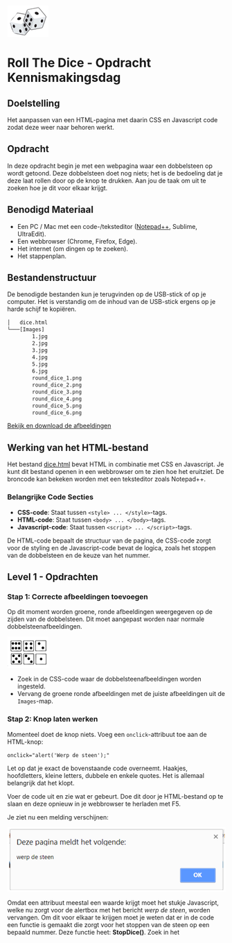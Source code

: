 ![dobbelsteen](dice.png)
# Roll The Dice - Opdracht Kennismakingsdag

## Doelstelling

Het aanpassen van een HTML-pagina met daarin CSS en Javascript code zodat deze weer naar behoren werkt.

## Opdracht

In deze opdracht begin je met een webpagina waar een dobbelsteen op wordt getoond. Deze dobbelsteen doet nog niets; het is de bedoeling dat je deze laat rollen door op de knop te drukken. Aan jou de taak om uit te zoeken hoe je dit voor elkaar krijgt.

## Benodigd Materiaal

- Een PC / Mac met een code-/teksteditor ([Notepad++](https://notepad-plus-plus.org/downloads/), Sublime, UltraEdit).
- Een webbrowser (Chrome, Firefox, Edge).
- Het internet (om dingen op te zoeken).
- Het stappenplan.

## Bestandenstructuur

De benodigde bestanden kun je terugvinden op de USB-stick of op je computer. Het is verstandig om de inhoud van de USB-stick ergens op je harde schijf te kopiëren.

```
│   dice.html
└───[Images]
        1.jpg
        2.jpg
        3.jpg
        4.jpg
        5.jpg
        6.jpg
        round_dice_1.png
        round_dice_2.png
        round_dice_3.png
        round_dice_4.png
        round_dice_5.png
        round_dice_6.png
```

[Bekijk en download de afbeeldingen](https://github.com/roc-ica/roll_the_dice/tree/main/opdracht/images)

## Werking van het HTML-bestand

Het bestand [dice.html](https://github.com/roc-ica/roll_the_dice/tree/main/opdracht/dice.html) bevat HTML in combinatie met CSS en Javascript. Je kunt dit bestand openen in een webbrowser om te zien hoe het eruitziet. De broncode kan bekeken worden met een teksteditor zoals Notepad++.

### Belangrijke Code Secties

- **CSS-code**: Staat tussen `<style> ... </style>`-tags.
- **HTML-code**: Staat tussen `<body> ... </body>`-tags.
- **Javascript-code**: Staat tussen `<script> ... </script>`-tags.

De HTML-code bepaalt de structuur van de pagina, de CSS-code zorgt voor de styling en de Javascript-code bevat de logica, zoals het stoppen van de dobbelsteen en de keuze van het nummer.

## Level 1 - Opdrachten

### Stap 1: Correcte afbeeldingen toevoegen

Op dit moment worden groene, ronde afbeeldingen weergegeven op de zijden van de dobbelsteen. Dit moet aangepast worden naar normale dobbelsteenafbeeldingen.

![6 dices](dice6.png)

- Zoek in de CSS-code waar de dobbelsteenafbeeldingen worden ingesteld.
- Vervang de groene ronde afbeeldingen met de juiste afbeeldingen uit de `Images`-map.

### Stap 2: Knop laten werken

Momenteel doet de knop niets. Voeg een `onclick`-attribuut toe aan de HTML-knop:

```html
onclick="alert('Werp de steen');"
```

Let op dat je exact de bovenstaande code overneemt. Haakjes, hoofdletters, kleine letters, dubbele en enkele quotes. Het is allemaal belangrijk dat het klopt.

Voer de code uit en zie wat er gebeurt. Doe dit door je HTML-bestand op te slaan en deze opnieuw in je webbrowser te herladen met F5.

Je ziet nu een melding verschijnen:

![alert](alert.png)

Omdat een attribuut meestal een waarde krijgt moet het stukje Javascript, welke nu zorgt voor de alertbox met het bericht _werp de steen_, worden vervangen. Om dit voor elkaar te krijgen moet je weten dat er in de code een functie is gemaakt die zorgt voor het stoppen van de steen op een bepaald nummer. Deze functie heet: **StopDice()**. Zoek in het **<script>** element de code voor deze functie op en vervang op de plek van de alert uit de vorige oefening, de verwijzing naar deze functie. 

```javascript
onclick="StopDice()"
```

Let ook goed op de ronde haakjes die hier moeten worden gebruikt, zet je geen getal tussen deze ronde haken dan stopt de dobbelsteen altijd op "1".

Hier de code van de StopDice() functie:

```js
// Deze functie animeert naar een bepaald nummer tussen 1 en 6 
// en stopt de dobbelanimatie op dat nummer
function StopDice(n) {
   let ec1 = document.getElementById("cube1");
   ec1.classList.remove("stopanim");
   ec1.classList.add("simpleanim");
   // start after 500ms the animation to the correct number
   setTimeout(function(){ 
      ec1.classList.remove("simpleanim");
      ec1.classList.add("stopanim");
      ec1.style.setProperty("--spinnr","spin" + n);
   }, 500);
}
```

Je kunt testen of het werkt door het HTML-bestand opnieuw te laden en op de knop te drukken.

### Stap 3: Willekeurig getal genereren

Wanneer de vorige opdracht is gelukt zul je merken dat de dobbelsteen altijd op nummer "1" stopt. Dit is natuurlijk niet de bedoeling. Vul maar eens tussen de haakjes van **StopDice()** een ander nummer in. Als het goed is zal de dobbelsteen stoppen op dat nummer. 

```html
onclick="StopDice(2);"
```

Dit zal ervoor zorgen dat de dobbelsteen op nr.2 stopt. Omdat je bij een dobbelsteen natuurlijk niet van tevoren weet wat er gegooid gaat worden zul je een zg. random (willekeurig) nummer moeten kiezen. Dit kan met de functie **getRandomNr()** die ook tussen de <script> tags staat. 

```js
// deze functie geeft een random nummer terug tussen 1 en 6
function getRandomNr() {
   let r = Math.floor((Math.random() * 6) + 1);  
   return r;
}
```

Vervang de StopDice() functie in het onclick attribuut maar eens voor **alert(getRandomNr())** en kijk wat er gebeurt. Als je alles goed hebt ingevuld zal via een alertbox steeds een ander nummer tussen de 1 en 6 worden getoond. 

![random alert](alert2.png)

Je hebt nu gezien dat het resultaat van de **getRandomNr()** functie naar de alertbox wordt gebracht. Zorg er nu voor dat dit _random_ resultaat naar de **StopDice()** functie wordt gebracht. Vervang hier wederom de alert functie uit de vorige opdracht voor de StopDice() functie en plaats binnen de ronde haakjes de aanroep naar de getRandomNr() functie. Je brengt dus het resultaat uit de getRandomNr() functie in de StopDice() functie. 

Heb je alles goed gemaakt dan stopt nu je dobbelsteen op een random nummer na iedere druk op de knop.

## Level 2 - Opdrachten

### Stap 4: Tweede dobbelsteen toevoegen

- Kopieer het `<div>`-element van de eerste dobbelsteen en plak het eronder.
- Zorg ervoor dat de tweede dobbelsteen een uniek `id` krijgt, bijvoorbeeld `cube2`.
- In CSS moet je `#cube1` en `#cube2` afzonderlijk stijlen en ze uit elkaar zetten met de `left`-eigenschap.

```css
#cube1 { left: -100px; }
#cube2 { left: 100px; }
```

### Stap 5: Beide dobbelstenen laten werken

Pas de functie `StopDice()` aan zodat deze voor beide dobbelstenen werkt:

```js
function StopDice(a, b) {
   let ec1 = document.getElementById("cube1");
   let ec2 = document.getElementById("cube2");

   ec1.classList.remove("stopanim");
   ec1.classList.add("simpleanim");
   ec2.classList.remove("stopanim");
   ec2.classList.add("simpleanim");

   setTimeout(function(){ 
      ec1.classList.remove("simpleanim");
      ec1.classList.add("stopanim");
      ec1.style.setProperty("--spinnr","spin" + a);
      
      ec2.classList.remove("simpleanim");
      ec2.classList.add("stopanim");
      ec2.style.setProperty("--spinnr","spin" + b);
   }, 500);
}
```

De knop moet nu beide dobbelstenen laten rollen:

```html
onclick="StopDice(getRandomNr(), getRandomNr());"
```

## Eindresultaat

Als alles correct is geïmplementeerd:

- Worden de juiste afbeeldingen getoond.
- Reageert de knop op een klik.
- Stoppen beide dobbelstenen op een willekeurig getal.

Veel succes met het maken van deze opdracht!

